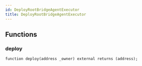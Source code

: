 ```yaml
---
id: DeployRootBridgeAgentExecutor
title: DeployRootBridgeAgentExecutor
---
```



## Functions
### deploy


```solidity
function deploy(address _owner) external returns (address);
```

